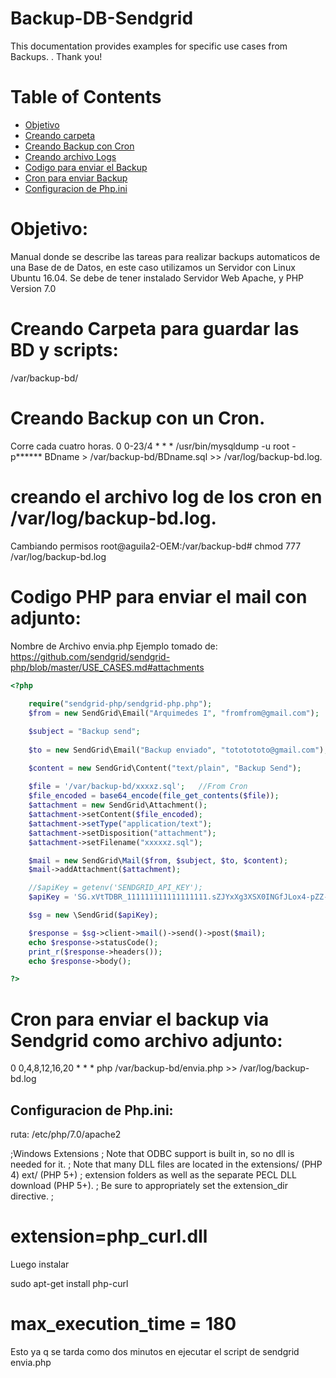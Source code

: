 # Backup-DB-Sendgrid


This documentation provides examples for specific use cases from Backups. 
. Thank you!

# Table of Contents

* [Objetivo](#objetivo)
* [Creando carpeta](#creando1)
* [Creando Backup con Cron](#cron1)
* [Creando archivo Logs](#logs1)
* [Codigo para enviar el Backup](#backup1)
* [Cron para enviar Backup](#cron2)
* [Configuracion de Php.ini](#phpini)


<a name="objetivo"></a>
# Objetivo:  
Manual donde se describe las tareas  para realizar backups automaticos de una Base de 
de Datos, en este caso utilizamos un Servidor con Linux  Ubuntu 16.04. Se debe de tener instalado Servidor Web Apache, y PHP Version 7.0


<a name="creando1"></a>
# Creando Carpeta para guardar las BD y scripts:
/var/backup-bd/


<a name="cron1"></a>
# Creando Backup con un Cron. 
Corre cada cuatro horas.
0 0-23/4 * * * /usr/bin/mysqldump -u root -p****** BDname > /var/backup-bd/BDname.sql >> /var/log/backup-bd.log.
 
<a name="logs1"></a>
# creando el archivo log de los cron en /var/log/backup-bd.log.
Cambiando permisos
root@aguila2-OEM:/var/backup-bd# chmod 777 /var/log/backup-bd.log

<a name="backup1"></a>
# Codigo PHP para enviar el mail con adjunto:  
Nombre de Archivo envia.php
Ejemplo tomado de: https://github.com/sendgrid/sendgrid-php/blob/master/USE_CASES.md#attachments

```php
<?php
	
	require("sendgrid-php/sendgrid-php.php");
	$from = new SendGrid\Email("Arquimedes I", "fromfrom@gmail.com");

	$subject = "Backup send";
	
	$to = new SendGrid\Email("Backup enviado", "tototototo@gmail.com");

	$content = new SendGrid\Content("text/plain", "Backup Send");
	
	$file = '/var/backup-bd/xxxxz.sql';   //From Cron
	$file_encoded = base64_encode(file_get_contents($file));
	$attachment = new SendGrid\Attachment();
	$attachment->setContent($file_encoded);
	$attachment->setType("application/text");
	$attachment->setDisposition("attachment");
	$attachment->setFilename("xxxxxz.sql");

	$mail = new SendGrid\Mail($from, $subject, $to, $content);
	$mail->addAttachment($attachment);

	//$apiKey = getenv('SENDGRID_API_KEY');
	$apiKey = 'SG.xVtTDBR_111111111111111111.sZJYxXg3XSX0INGfJLox4-pZZ-25DranfBUtbu4_gqQ';

	$sg = new \SendGrid($apiKey);

	$response = $sg->client->mail()->send()->post($mail);
	echo $response->statusCode();
	print_r($response->headers());
	echo $response->body();

?>
```
<a name="cron2"></a>
# Cron para enviar el backup via Sendgrid como archivo adjunto:  
0 0,4,8,12,16,20 * * * php /var/backup-bd/envia.php >> /var/log/backup-bd.log

<a name="phpini"></a>
## Configuracion de Php.ini:   
ruta: /etc/php/7.0/apache2 

;Windows Extensions
; Note that ODBC support is built in, so no dll is needed for it.
; Note that many DLL files are located in the extensions/ (PHP 4) ext/ (PHP 5+)
; extension folders as well as the separate PECL DLL download (PHP 5+).
; Be sure to appropriately set the extension_dir directive.
;

#        extension=php_curl.dll

Luego instalar 

sudo apt-get install php-curl

#   max_execution_time = 180
Esto ya q se tarda como dos minutos en ejecutar el script de sendgrid   envia.php




